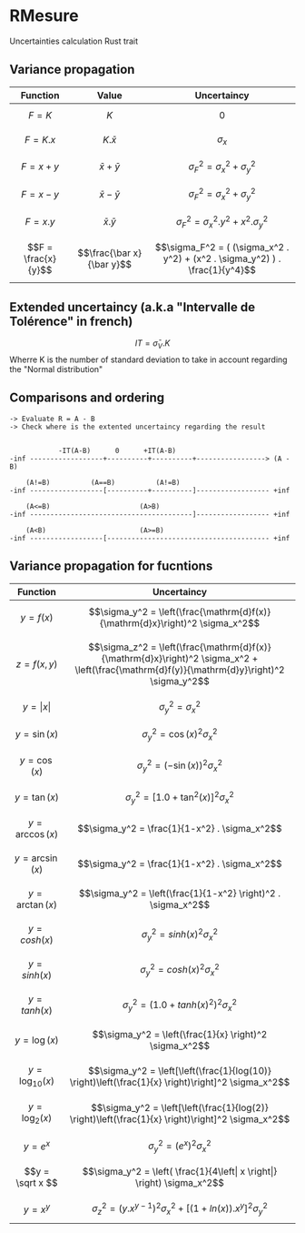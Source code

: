 # RMesure
Uncertainties calculation Rust trait

## Variance propagation

| Function | Value | Uncertaincy |
| :------------: | :-------------: | :-------------: |
| $$F = K$$         | $$K$$ | $$0$$ |
| $$F = K.x$$         | $$K.\bar x$$ | $$\sigma_x$$ |
| $$F = x + y$$       | $$\bar x + \bar y$$ | $$\sigma_F^2 = \sigma_x^2 + \sigma_y^2$$ |
| $$F = x - y$$       | $$\bar x - \bar y$$ | $$\sigma_F^2 = \sigma_x^2 + \sigma_y^2$$ |
| $$F = x.y$$         | $$\bar x . \bar y$$ | $$\sigma_F^2 = \sigma_x^2 . y^2 + x^2 . \sigma_y^2$$ |
| $$F = \frac{x}{y}$$ |  $$\frac{\bar x}{\bar y}$$| $$\sigma_F^2 = (  (\sigma_x^2 . y^2) + (x^2 . \sigma_y^2)  ) . \frac{1}{y^4}$$ |

## Extended uncertaincy (a.k.a "Intervalle de Tolérence" in french)

$$IT = \bar \sigma_V.K$$
Wherre K is the number of standard deviation to take in account regarding the "Normal distribution"

## Comparisons and ordering

	-> Evaluate R = A - B
	-> Check where is the extented uncertaincy regarding the result
	
	
			    -IT(A-B)      0      +IT(A-B)
	-inf ------------------+----------+----------+-----------------> (A - B)
	
		(A!=B)			(A==B)			(A!=B) 
	-inf ------------------[----------+----------]------------------ +inf
	
		(A<=B)						(A>B)
	-inf ----------------------------------------]------------------ +inf
	
		(A<B)						(A>=B) 
	-inf ------------------[---------------------------------------- +inf


## Variance propagation for fucntions
| Function | Uncertaincy |
| :------------: | :-------------: |
| $$y = f(x)$$    | $$\sigma_y^2 = \left(\frac{\mathrm{d}f(x)}{\mathrm{d}x}\right)^2 \sigma_x^2$$ |
| $$z = f(x,y)$$  | $$\sigma_z^2 = \left(\frac{\mathrm{d}f(x)}{\mathrm{d}x}\right)^2 \sigma_x^2 + \left(\frac{\mathrm{d}f(y)}{\mathrm{d}y}\right)^2 \sigma_y^2$$ |
| $$y = \left\| x \right\|$$         | $$\sigma_y^2=\sigma_x^2$$ |
| $$y = \sin(x) $$    | $$\sigma_y^2 = \cos(x)^2  \sigma_x^2$$ |
| $$y = \cos(x) $$    | $$\sigma_y^2 = \left(-\sin(x) \right)^2  \sigma_x^2$$ |
| $$y = \tan(x) $$    | $$\sigma_y^2 = \left[1.0 + \tan^2(x) \right]^2  \sigma_x^2$$ |
| $$y = \arccos(x) $$ | $$\sigma_y^2 = \frac{1}{1-x^2} . \sigma_x^2$$ |
| $$y = \arcsin(x) $$ | $$\sigma_y^2 = \frac{1}{1-x^2} . \sigma_x^2$$ |
| $$y = \arctan(x) $$ | $$\sigma_y^2 = \left(\frac{1}{1-x^2} \right)^2 . \sigma_x^2$$ |
| $$y = cosh(x) $$    | $$\sigma_y^2 = sinh(x)^2  \sigma_x^2$$ |
| $$y = sinh(x) $$    | $$\sigma_y^2 = cosh(x)^2  \sigma_x^2$$ |
| $$y = tanh(x) $$    | $$\sigma_y^2 = \left(1.0 + tanh(x)^2 \right)^2  \sigma_x^2$$ |
| $$y = \log(x) $$ | $$\sigma_y^2 = \left(\frac{1}{x} \right)^2  \sigma_x^2$$ |
| $$y = \log_{10}(x) $$ | $$\sigma_y^2 = \left[\left(\frac{1}{log(10)} \right)\left(\frac{1}{x} \right)\right]^2  \sigma_x^2$$ |
| $$y = \log_{2}(x) $$ | $$\sigma_y^2 = \left[\left(\frac{1}{log(2)} \right)\left(\frac{1}{x} \right)\right]^2  \sigma_x^2$$ |
| $$y = e^x $$ | $$\sigma_y^2 = \left( e^x \right)^2  \sigma_x^2$$ |
| $$y = \sqrt x $$ | $$\sigma_y^2 = \left( \frac{1}{4\left\| x \right\|} \right)  \sigma_x^2$$ |
| $$y = x^y$$         | $$\sigma_z^2 = \left(y.x^{y-1}\right)^2 \sigma_x^2 + \left[(1+ln(x)).x^y \right]^2 \sigma_y^2$$ |
